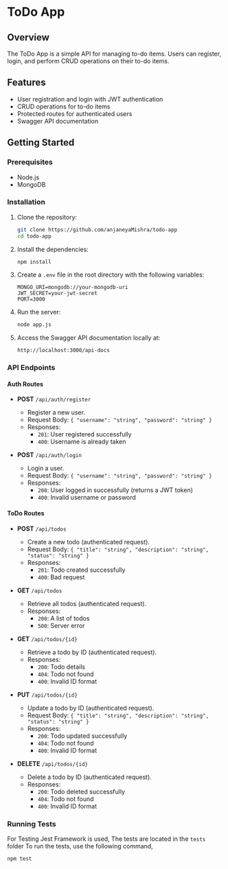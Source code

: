 # ToDo App

## Overview

The ToDo App is a simple API for managing to-do items. Users can register, login, and perform CRUD operations on their to-do items.

## Features

- User registration and login with JWT authentication
- CRUD operations for to-do items
- Protected routes for authenticated users
- Swagger API documentation


## Getting Started

### Prerequisites

- Node.js
- MongoDB

### Installation

1. Clone the repository:

    ```bash
    git clone https://github.com/anjaneyaMishra/todo-app
    cd todo-app
    ```

2. Install the dependencies:

    ```bash
    npm install
    ```

3. Create a `.env` file in the root directory with the following variables:

    ```plaintext
    MONGO_URI=mongodb://your-mongodb-uri
    JWT_SECRET=your-jwt-secret
    PORT=3000
    ```

4. Run the server:

    ```bash
    node app.js
    ```

5. Access the Swagger API documentation locally  at:

    ```
    http://localhost:3000/api-docs
    ```

### API Endpoints

#### Auth Routes

- **POST** `/api/auth/register`
  - Register a new user.
  - Request Body: `{ "username": "string", "password": "string" }`
  - Responses:
    - `201`: User registered successfully
    - `400`: Username is already taken

- **POST** `/api/auth/login`
  - Login a user.
  - Request Body: `{ "username": "string", "password": "string" }`
  - Responses:
    - `200`: User logged in successfully (returns a JWT token)
    - `400`: Invalid username or password

#### ToDo Routes

- **POST** `/api/todos`
  - Create a new todo (authenticated request).
  - Request Body: `{ "title": "string", "description": "string", "status": "string" }`
  - Responses:
    - `201`: Todo created successfully
    - `400`: Bad request

- **GET** `/api/todos`
  - Retrieve all todos (authenticated request).
  - Responses:
    - `200`: A list of todos
    - `500`: Server error

- **GET** `/api/todos/{id}`
  - Retrieve a todo by ID (authenticated request).
  - Responses:
    - `200`: Todo details
    - `404`: Todo not found
    - `400`: Invalid ID format

- **PUT** `/api/todos/{id}`
  - Update a todo by ID (authenticated request).
  - Request Body: `{ "title": "string", "description": "string", "status": "string" }`
  - Responses:
    - `200`: Todo updated successfully
    - `404`: Todo not found
    - `400`: Invalid ID format

- **DELETE** `/api/todos/{id}`
  - Delete a todo by ID (authenticated request).
  - Responses:
    - `200`: Todo deleted successfully
    - `404`: Todo not found
    - `400`: Invalid ID format

### Running Tests
For Testing Jest Framework is used, The tests are located in the `tests` folder
To run the tests, use the following command, 

```bash
npm test
